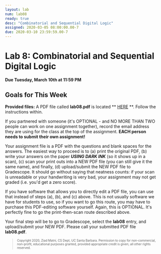 ```yaml
---
layout: lab
num: lab08
ready: true
desc: "Combinatorial and Sequential Digital Logic"
assigned: 2020-03-05 08:00:00.00-7
due: 2020-03-10 23:59:59.00-7
---
```


# Lab 8: Combinatorial and Sequential Digital Logic

**Due Tuesday, March 10th at 11:59 PM**

## Goals for This Week

**Provided files:**
A PDF file called **lab08.pdf** is located ** [HERE](/w20/lab/lab08/lab08.pdf) **. Follow the instructions within.

If you partnered with someone (it's OPTIONAL - and NO MORE THAN TWO people can work on one assignment together), record the email address they are using for the class at the top of the assignment. **EACH person needs to submit their own assignment!**

Your assignment file is a PDF with the questions and blank spaces for the answers. The easiest way to proceed is to (a) print the original PDF, (b) write your answers on the paper ***USING DARK INK*** (so it shows up in a scan), (c) scan your print outs into a NEW PDF file (you can still give it the same name), and finally, (d) upload/submit the NEW PDF file to Gradescope. It should go without saying that neatness counts: if your scan is unreadable or your handwriting is very
bad, your assignment may not get graded (i.e. you'd get a zero score).

If you have software that allows you to directly edit a PDF file, you can use that instead of steps (a), (b), and (c) above. This is not usually software we have for students to use, so if you want to go this route, you may have to purchase this PDF-editing software yourself. Again, this is OPTIONAL. It's perfectly fine to go the print-then-scan route described above.

Your final step will be to go to Gradescope, select the <b>lab08</b> entry, and upload/submit your NEW PDF. Please call your submitted PDF file **lab08.pdf**.

<blockquote>
  <font size="1">
  Copyright 2020, Ziad Matni, CS Dept, UC Santa Barbara. Permission to copy for non-commercial, non-profit, educational purposes granted, provided appropriate credit is given;  all other rights reserved.
  </font>
</blockquote>

